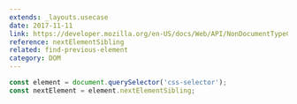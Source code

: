```yaml
---
extends: _layouts.usecase
date: 2017-11-11
link: https://developer.mozilla.org/en-US/docs/Web/API/NonDocumentTypeChildNode/nextElementSibling
reference: nextElementSibling
related: find-previous-element
category: DOM
---
```



```javascript
const element = document.querySelector('css-selector');
const nextElement = element.nextElementSibling;
```
